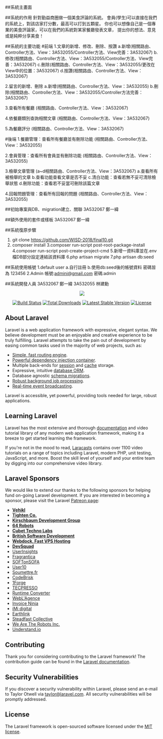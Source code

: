 ##系統主畫面

##系統的作用
針對勤益商圈做一個美食評論的系統。
會員(學生)可以直接在我們的系統上，對該店家打分數，最高可以打到五顆星。
你也可以想像自己是一個專業的美食評論家，可以在我們的系統對某家餐廳發表文章，
提出你的想法、意見或是純粹分享美食！

##系統的主要功能
#前端
1.文章的新增、修改、刪除、按讚
a.新增(相關路由、Controller方法、View：3A532055/Controller方法、View完善：3A532067)
b.修改(相關路由、Controller方法、View：3A532055/Controller方法、View完善：3A532067)
c.刪除(相關路由、Controller方法、View：3A532055/更改在View中的位置：3A532067)
d.按讚(相關路由、Controller方法、View：3A532067)

2.留言的新增、刪除
a.新增(相關路由、Controller方法、View：3A532055)
b.刪除(相關路由、Controller方法、View：3A532055/Controller方法完善：3A532067)

3.查看所有餐廳
(相關路由、Controller方法、View：3A532067)

4.依餐廳類別查詢相關文章
(相關路由、Controller方法、View：3A532067)

5.為餐廳評分
(相關路由、Controller方法、View：3A532067)

#後端
1.餐廳管理：查看所有餐廳並有刪除功能
(相關路由、Controller方法、View：3A532055)

2.會員管理：查看所有會員並有刪除功能
(相關路由、Controller方法、View：3A532055)

3.檢舉文章管理
(a~d相關路由、Controller方法、View：3A532067)
a.查看所有被檢舉的文章
b.查看功能查看文章是否不妥
c.清白功能：查看若無不妥可清除檢舉狀態
d.刪除功能：查看若不妥當可刪除該篇文章

4.回報問題管理：查看所有回報的問題
(相關路由、Controller方法、View：3A532055)

##初始專案與DB、migration建立、關聯
3A532067 鄭一緯

##額外使用的套件或樣板
3A532067 鄭一緯


##系統復原步驟
1. git clone https://github.com/WISD-2018/final10.git
2. composer install
3.composer run-script post-root-package-install
4.composer run-script post-create-project-cmd
5.新增一資料庫並在.env檔DB部分設定連結該資料庫
6.php artisan migrate
7.php artisan db:seed


##系統使用帳號
1.default user
a.自行註冊
b.使用db:seed後的帳號資料 密碼皆為 123456
2.Admin
帳號:admini@gmail.com 密碼:admin


##系統開發人員
3A532067 鄭一緯
3A532055 林建勳

<p align="center"><img src="https://laravel.com/assets/img/components/logo-laravel.svg"></p>

<p align="center">
<a href="https://travis-ci.org/laravel/framework"><img src="https://travis-ci.org/laravel/framework.svg" alt="Build Status"></a>
<a href="https://packagist.org/packages/laravel/framework"><img src="https://poser.pugx.org/laravel/framework/d/total.svg" alt="Total Downloads"></a>
<a href="https://packagist.org/packages/laravel/framework"><img src="https://poser.pugx.org/laravel/framework/v/stable.svg" alt="Latest Stable Version"></a>
<a href="https://packagist.org/packages/laravel/framework"><img src="https://poser.pugx.org/laravel/framework/license.svg" alt="License"></a>
</p>

## About Laravel

Laravel is a web application framework with expressive, elegant syntax. We believe development must be an enjoyable and creative experience to be truly fulfilling. Laravel attempts to take the pain out of development by easing common tasks used in the majority of web projects, such as:

- [Simple, fast routing engine](https://laravel.com/docs/routing).
- [Powerful dependency injection container](https://laravel.com/docs/container).
- Multiple back-ends for [session](https://laravel.com/docs/session) and [cache](https://laravel.com/docs/cache) storage.
- Expressive, intuitive [database ORM](https://laravel.com/docs/eloquent).
- Database agnostic [schema migrations](https://laravel.com/docs/migrations).
- [Robust background job processing](https://laravel.com/docs/queues).
- [Real-time event broadcasting](https://laravel.com/docs/broadcasting).

Laravel is accessible, yet powerful, providing tools needed for large, robust applications.

## Learning Laravel

Laravel has the most extensive and thorough [documentation](https://laravel.com/docs) and video tutorial library of any modern web application framework, making it a breeze to get started learning the framework.

If you're not in the mood to read, [Laracasts](https://laracasts.com) contains over 1100 video tutorials on a range of topics including Laravel, modern PHP, unit testing, JavaScript, and more. Boost the skill level of yourself and your entire team by digging into our comprehensive video library.

## Laravel Sponsors

We would like to extend our thanks to the following sponsors for helping fund on-going Laravel development. If you are interested in becoming a sponsor, please visit the Laravel [Patreon page](https://patreon.com/taylorotwell):

- **[Vehikl](https://vehikl.com/)**
- **[Tighten Co.](https://tighten.co)**
- **[Kirschbaum Development Group](https://kirschbaumdevelopment.com)**
- **[64 Robots](https://64robots.com)**
- **[Cubet Techno Labs](https://cubettech.com)**
- **[British Software Development](https://www.britishsoftware.co)**
- **[Webdock, Fast VPS Hosting](https://www.webdock.io/en)**
- **[DevSquad](https://devsquad.com)**
- [UserInsights](https://userinsights.com)
- [Fragrantica](https://www.fragrantica.com)
- [SOFTonSOFA](https://softonsofa.com/)
- [User10](https://user10.com)
- [Soumettre.fr](https://soumettre.fr/)
- [CodeBrisk](https://codebrisk.com)
- [1Forge](https://1forge.com)
- [TECPRESSO](https://tecpresso.co.jp/)
- [Runtime Converter](http://runtimeconverter.com/)
- [WebL'Agence](https://weblagence.com/)
- [Invoice Ninja](https://www.invoiceninja.com)
- [iMi digital](https://www.imi-digital.de/)
- [Earthlink](https://www.earthlink.ro/)
- [Steadfast Collective](https://steadfastcollective.com/)
- [We Are The Robots Inc.](https://watr.mx/)
- [Understand.io](https://www.understand.io/)

## Contributing

Thank you for considering contributing to the Laravel framework! The contribution guide can be found in the [Laravel documentation](https://laravel.com/docs/contributions).

## Security Vulnerabilities

If you discover a security vulnerability within Laravel, please send an e-mail to Taylor Otwell via [taylor@laravel.com](mailto:taylor@laravel.com). All security vulnerabilities will be promptly addressed.

## License

The Laravel framework is open-sourced software licensed under the [MIT license](https://opensource.org/licenses/MIT).
